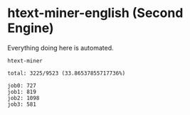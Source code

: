 # htext-miner-english (Second Engine)

Everything doing here is automated.

```
htext-miner

total: 3225/9523 (33.86537855717736%)

job0: 727
job1: 819
job2: 1098
job3: 581
```